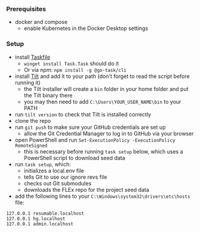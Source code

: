 ### Prerequisites
  * docker and compose
    * enable Kubernetes in the Docker Desktop settings

### Setup
  * install [Taskfile](https://taskfile.dev/installation/)
    * `winget install Task.Task` should do it
    * Or via npm: `npm install -g @go-task/cli`
  * install [Tilt](https://docs.tilt.dev/) and add it to your path (don't forget to read the script before running it)
    * the Tilt installer will create a `bin` folder in your home folder and put the Tilt binary there
    * you may then need to add `C:\Users\YOUR_USER_NAME\bin` to your PATH
  * run `tilt version` to check that Tilt is installed correctly
  * clone the repo
  * run `git push` to make sure your GitHub credentials are set up
    * allow the Git Credential Manager to log in to GitHub via your browser
  * open PowerShell and run `Set-ExecutionPolicy -ExecutionPolicy RemoteSigned`
    * this is necessary before running `task setup` below, which uses a PowerShell script to download seed data
  * run `task setup`, which:
    * initializes a local.env file
    * tells Git to use our ignore revs file
    * checks out Git submodules
    * downloads the FLEx repo for the project seed data
  * add the following lines to your `C:\Windows\system32\drivers\etc\hosts` file:

```
127.0.0.1 resumable.localhost
127.0.0.1 hg.localhost
127.0.0.1 admin.localhost
```

